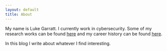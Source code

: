 ```yaml
---
layout: default
title: About
---
```


My name is Luke Garratt. I currently work in cybersecurity. Some of my research
works can be found [here](https://scholar.google.com/citations?user=EtWk08oAAAAJ&hl=en) and my career history can be found [here](https://www.linkedin.com/in/lukegarratt).

In this blog I write about whatever I find interesting.
